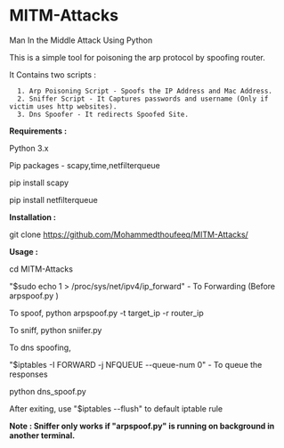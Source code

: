 # MITM-Attacks
Man In the Middle Attack Using Python 

This is a simple tool for poisoning the arp protocol by spoofing router.

It Contains two scripts :
      
      1. Arp Poisoning Script - Spoofs the IP Address and Mac Address.
      2. Sniffer Script - It Captures passwords and username (Only if victim uses http websites).
      3. Dns Spoofer - It redirects Spoofed Site.


**Requirements :**

Python 3.x

Pip packages - scapy,time,netfilterqueue

pip install scapy

pip install netfilterqueue

**Installation :**

git clone https://github.com/Mohammedthoufeeq/MITM-Attacks/


**Usage :**

cd MITM-Attacks

"$sudo echo 1 > /proc/sys/net/ipv4/ip_forward" - To Forwarding (Before arpspoof.py )


To spoof,
  python arpspoof.py -t target_ip -r router_ip

To sniff,
  python sniifer.py 

To dns spoofing,
  
  "$iptables -I FORWARD -j NFQUEUE --queue-num 0" - To queue the responses

  python dns_spoof.py
  
  After exiting, use "$iptables --flush" to default iptable rule

**Note : Sniffer only works if "arpspoof.py" is running on background in another terminal.**




